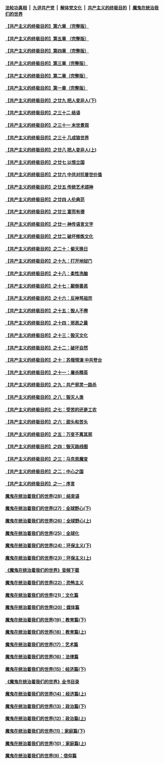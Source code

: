 

####  [法轮功真相](../../../../basic/blob/master/README.md?t=04271701) &nbsp;|&nbsp; [九评共产党](../../../../9ping.md/blob/master/README.md?t=04271701) &nbsp;|&nbsp; [解体党文化](../../../../jtdwh.md/blob/master/README.md?t=04271701)  &nbsp;|&nbsp; [共产主义的终极目的](../../../../gczydzjmd.md/blob/master/README.md?t=04271701) &nbsp;|&nbsp; [魔鬼在统治我们的世界](../../../../mgztzwmdsj.md/blob/master/README.md?t=04271701) 

#### [【共产主义的终极目的】第六章 （完整版）](../pages/nsc422/n11428913.md?t=04271701) 

#### [【共产主义的终极目的】第五章 （完整版）](../pages/nsc422/n11428912.md?t=04271701) 

#### [【共产主义的终极目的】第四章 （完整版）](../pages/nsc422/n11428907.md?t=04271701) 

#### [【共产主义的终极目的】第三章（完整版）](../pages/nsc422/n11428848.md?t=04271701) 

#### [【共产主义的终极目的】第二章（完整版）](../pages/nsc422/n11428831.md?t=04271701) 

#### [【共产主义的终极目的】第一章（完整版）](../pages/nsc422/n11417651.md?t=04271701) 

#### [【共产主义的终极目的】之廿九 把人变非人(下)](../pages/nsc422/n11344140.md?t=04271701) 

#### [【共产主义的终极目的】之三十二 结语](../pages/nsc422/n11360535.md?t=04271701) 

#### [【共产主义的终极目的】之三十一 末世景观](../pages/nsc422/n11351129.md?t=04271701) 

#### [【共产主义的终极目的】之三十 几成狼世界](../pages/nsc422/n11348280.md?t=04271701) 

#### [【共产主义的终极目的】之廿八 把人变非人(上)](../pages/nsc422/n11340492.md?t=04271701) 

#### [【共产主义的终极目的】之廿七 以恨立国](../pages/nsc422/n11336944.md?t=04271701) 

#### [【共产主义的终极目的】之廿六 中共对抗普世价值](../pages/nsc422/n11324785.md?t=04271701) 

#### [【共产主义的终极目的】之廿五 传统艺术颂神](../pages/nsc422/n11296396.md?t=04271701) 

#### [【共产主义的终极目的】之廿四 人伦典范](../pages/nsc422/n11296397.md?t=04271701) 

#### [【共产主义的终极目的】之廿三 富而有德](../pages/nsc422/n11283598.md?t=04271701) 

#### [【共产主义的终极目的】之廿一 神传语言文字](../pages/nsc422/n11263265.md?t=04271701) 

#### [【共产主义的终极目的】之廿二 破坏修炼文化](../pages/nsc422/n11245728.md?t=04271701) 

#### [【共产主义的终极目的】之二十：偷天换日](../pages/nsc422/n11238846.md?t=04271701) 

#### [【共产主义的终极目的】之十九：打开地狱门](../pages/nsc422/n11206376.md?t=04271701) 

#### [【共产主义的终极目的】之十八：柔性洗脑](../pages/nsc422/n11199994.md?t=04271701) 

#### [【共产主义的终极目的】之十七：颠倒善恶](../pages/nsc422/n11179782.md?t=04271701) 

#### [【共产主义的终极目的】之十六：反神骂祖宗](../pages/nsc422/n11166798.md?t=04271701) 

#### [【共产主义的终极目的】之十五：毁人不倦](../pages/nsc422/n11166792.md?t=04271701) 

#### [【共产主义的终极目的】之十四：邪恶之最](../pages/nsc422/n11150249.md?t=04271701) 

#### [【共产主义的终极目的】之十三：毁灭文化](../pages/nsc422/n11135227.md?t=04271701) 

#### [【共产主义的终极目的】之十二：破坏自然](../pages/nsc422/n11135214.md?t=04271701) 

#### [【共产主义的终极目的】之十：苏俄预演 中共登台](../pages/nsc422/n11118424.md?t=04271701) 

#### [【共产主义的终极目的】之十一：屠杀精英](../pages/nsc422/n11118442.md?t=04271701) 

#### [【共产主义的终极目的】之九：共产邪灵一路杀](../pages/nsc422/n11114139.md?t=04271701) 

#### [【共产主义的终极目的】之八：毁灭人类](../pages/nsc422/n11108503.md?t=04271701) 

#### [【共产主义的终极目的】之七：受苦的还是工农](../pages/nsc422/n11101809.md?t=04271701) 

#### [【共产主义的终极目的】之六：甜头和苦头](../pages/nsc422/n11096971.md?t=04271701) 

#### [【共产主义的终极目的】之五：万变不离其邪](../pages/nsc422/n11091285.md?t=04271701) 

#### [【共产主义的终极目的】之四：毁灭路线图](../pages/nsc422/n11086284.md?t=04271701) 

#### [【共产主义的终极目的】之三：马克思魔变](../pages/nsc422/n11061941.md?t=04271701) 

#### [【共产主义的终极目的】之二：中心之国](../pages/nsc422/n11047728.md?t=04271701) 

#### [【共产主义的终极目的】之一：序言](../pages/nsc422/n11086077.md?t=04271701) 

#### [魔鬼在统治着我们的世界(28)：结束语](../pages/nsc422/n10936246.md?t=04271701) 

#### [魔鬼在统治着我们的世界(27)：全球野心(下)](../pages/nsc422/n10928319.md?t=04271701) 

#### [魔鬼在统治着我们的世界(26)：全球野心(上)](../pages/nsc422/n10900318.md?t=04271701) 

#### [魔鬼在统治着我们的世界(25)：全球化](../pages/nsc422/n10788205.md?t=04271701) 

#### [魔鬼在统治着我们的世界(24)：环保主义(下)](../pages/nsc422/n10695307.md?t=04271701) 

#### [魔鬼在统治着我们的世界(23)：环保主义(上)](../pages/nsc422/n10688613.md?t=04271701) 

#### [《魔鬼在统治着我们的世界》音频下载](../pages/nsc422/n10635553.md?t=04271701) 

#### [魔鬼在统治着我们的世界(22)：恐怖主义](../pages/nsc422/n10614727.md?t=04271701) 

#### [魔鬼在统治着我们的世界(21)：文化篇](../pages/nsc422/n10597706.md?t=04271701) 

#### [魔鬼在统治着我们的世界(20)：媒体篇](../pages/nsc422/n10586579.md?t=04271701) 

#### [魔鬼在统治着我们的世界(19)：教育篇(下)](../pages/nsc422/n10564808.md?t=04271701) 

#### [魔鬼在统治着我们的世界(18)：教育篇(上)](../pages/nsc422/n10526970.md?t=04271701) 

#### [魔鬼在统治着我们的世界(17)：艺术篇](../pages/nsc422/n10499093.md?t=04271701) 

#### [魔鬼在统治着我们的世界(16)：法律篇](../pages/nsc422/n10485969.md?t=04271701) 

#### [魔鬼在统治着我们的世界(15)：经济篇(下)](../pages/nsc422/n10469975.md?t=04271701) 

#### [《魔鬼在统治着我们的世界》全书目录](../pages/nsc422/n10464261.md?t=04271701) 

#### [魔鬼在统治着我们的世界(14)：经济篇(上)](../pages/nsc422/n10457370.md?t=04271701) 

#### [魔鬼在统治着我们的世界(13)：政治篇(下)](../pages/nsc422/n10448270.md?t=04271701) 

#### [魔鬼在统治着我们的世界(12)：政治篇(上)](../pages/nsc422/n10444576.md?t=04271701) 

#### [魔鬼在统治着我们的世界(11)：家庭篇(下)](../pages/nsc422/n10440961.md?t=04271701) 

#### [魔鬼在统治着我们的世界(10)：家庭篇(上)](../pages/nsc422/n10435448.md?t=04271701) 

#### [魔鬼在统治着我们的世界(9)：信仰篇](../pages/nsc422/n10432159.md?t=04271701) 

